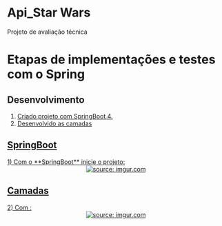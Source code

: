 # Api_Star Wars
Projeto de avaliação técnica

# Etapas de implementações e testes com o Spring

## Desenvolvimento

1. <a href="#dep">Criado projeto com SpringBoot 4.
2. <a href="#dcm">Desenvolvido as camadas
  
  <h2 id="dep">SpringBoot</h2>
  1) Com o **SpringBoot** inicie o projeto:
  <div align="center"><img src="https://" title="source: imgur.com" /></div>
  
  <h2 id="dcm">Camadas</h2>
  2) Com :
  <div align="center"><img src="https://" title="source: imgur.com" /></div>
  
  
  


